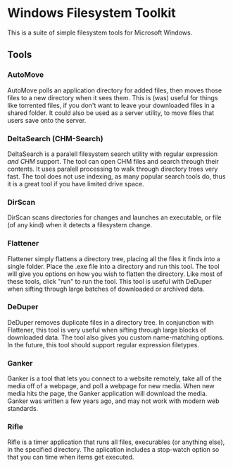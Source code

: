 # Windows Filesystem Toolkit

This is a suite of simple filesystem tools for Microsoft Windows. 

## Tools 

### AutoMove

AutoMove polls an application directory for added files, then moves those files to a new directory when it sees them.  This is (was) useful for things like torrented files, if you don't want to leave your downloaded files in a shared folder.  It could also be used as a server utility, to move files that users save onto the server.

### DeltaSearch (CHM-Search)

DeltaSearch is a paralell filesystem search utility with regular expression *and CHM* support.  The tool can  open CHM files and search through their contents.  It uses paralell processing to walk through directory trees very fast.  The tool does not use indexing, as many popular search tools do, thus it is a great tool if you have limited drive space.

### DirScan

DirScan scans directories for changes and launches an executable, or file (of any kind) when it detects a filesystem change.

### Flattener

Flattener simply flattens a directory tree, placing all the files it finds into a single folder.  Place the .exe file into a directory and run this tool.  The tool will give you options on how you wish to flatten the directory.  Like most of these tools, click "run" to run the tool.  This tool is useful with DeDuper when sifting through large batches of downloaded or archived data.

### DeDuper

DeDuper removes duplicate files in a directory tree.  In conjunction with Flattener, this tool is very useful when sifting through large blocks of downloaded data.  The tool also gives you custom name-matching options. In the future, this tool should support regular expression filetypes.

### Ganker

Ganker is a tool that lets you connect to a website remotely, take all of the media off of a webpage, and poll a webpage for new media.  When new media hits the page, the Ganker application will download the media.  Ganker was written a few years ago, and may not work with modern web standards.

### Rifle 

Rifle is a timer application that runs all files, execurables (or anything else), in the specified directory.  The aplication includes a stop-watch option so that you can time when items get executed.

